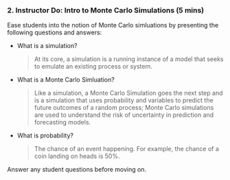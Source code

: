 ### 2. Instructor Do: Intro to Monte Carlo Simulations (5 mins)

Ease students into the notion of Monte Carlo simluations by presenting the following questions and answers:

* What is a simulation?

  > At its core, a simulation is a running instance of a model that seeks to emulate an existing process or system. 

* What is a Monte Carlo Simluation?

  > Like a simulation, a Monte Carlo Simulation goes the next step and is a simulation that uses probability and variables to predict the future outcomes of a random process; Monte Carlo simulations are used to understand the risk of uncertainty in prediction and forecasting models.

* What is probability?

  > The chance of an event happening. For example, the chance of a coin landing on heads is 50%.



Answer any student questions before moving on.
